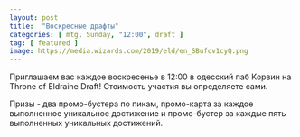 ```yaml
---
layout: post
title:  "Воскресные драфты"
categories: [ mtg, Sunday, "12:00", draft ]
tag: [ featured ]
image: https://media.wizards.com/2019/eld/en_SBufcv1cyQ.png
---
```

Приглашаем вас каждое воскресенье в 12:00 в одесский паб Корвин на Throne of Eldraine Draft!
Стоимость участия вы определяете сами.

Призы - два промо-бустера по пикам, промо-карта за каждое выполненное уникальное достижение и промо-бустер за каждые пять выполненных уникальных достижений.